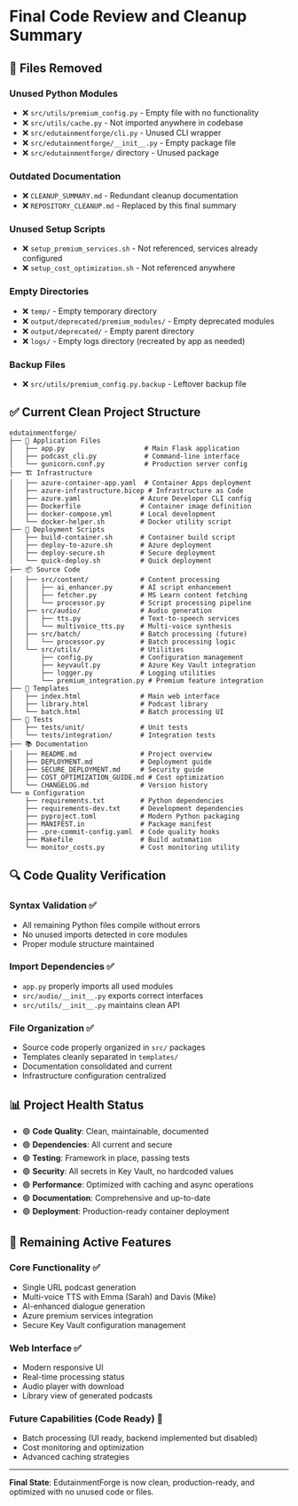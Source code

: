 # Final Code Review and Cleanup Summary

## 🧹 Files Removed

### Unused Python Modules
- ❌ `src/utils/premium_config.py` - Empty file with no functionality
- ❌ `src/utils/cache.py` - Not imported anywhere in codebase  
- ❌ `src/edutainmentforge/cli.py` - Unused CLI wrapper
- ❌ `src/edutainmentforge/__init__.py` - Empty package file
- ❌ `src/edutainmentforge/` directory - Unused package

### Outdated Documentation  
- ❌ `CLEANUP_SUMMARY.md` - Redundant cleanup documentation
- ❌ `REPOSITORY_CLEANUP.md` - Replaced by this final summary

### Unused Setup Scripts
- ❌ `setup_premium_services.sh` - Not referenced, services already configured
- ❌ `setup_cost_optimization.sh` - Not referenced anywhere

### Empty Directories
- ❌ `temp/` - Empty temporary directory
- ❌ `output/deprecated/premium_modules/` - Empty deprecated modules  
- ❌ `output/deprecated/` - Empty parent directory
- ❌ `logs/` - Empty logs directory (recreated by app as needed)

### Backup Files
- ❌ `src/utils/premium_config.py.backup` - Leftover backup file

## ✅ Current Clean Project Structure

```
edutainmentforge/
├── 📱 Application Files
│   ├── app.py                    # Main Flask application
│   ├── podcast_cli.py            # Command-line interface
│   └── gunicorn.conf.py          # Production server config
├── 🏗️ Infrastructure
│   ├── azure-container-app.yaml  # Container Apps deployment
│   ├── azure-infrastructure.bicep # Infrastructure as Code
│   ├── azure.yaml               # Azure Developer CLI config
│   ├── Dockerfile               # Container image definition
│   ├── docker-compose.yml       # Local development
│   └── docker-helper.sh         # Docker utility script
├── 🚀 Deployment Scripts  
│   ├── build-container.sh       # Container build script
│   ├── deploy-to-azure.sh       # Azure deployment
│   ├── deploy-secure.sh         # Secure deployment
│   └── quick-deploy.sh          # Quick deployment
├── 📦 Source Code
│   ├── src/content/             # Content processing
│   │   ├── ai_enhancer.py       # AI script enhancement
│   │   ├── fetcher.py           # MS Learn content fetching
│   │   └── processor.py         # Script processing pipeline
│   ├── src/audio/               # Audio generation
│   │   ├── tts.py               # Text-to-speech services
│   │   └── multivoice_tts.py    # Multi-voice synthesis
│   ├── src/batch/               # Batch processing (future)
│   │   └── processor.py         # Batch processing logic
│   └── src/utils/               # Utilities
│       ├── config.py            # Configuration management
│       ├── keyvault.py          # Azure Key Vault integration
│       ├── logger.py            # Logging utilities  
│       └── premium_integration.py # Premium feature integration
├── 🎨 Templates
│   ├── index.html               # Main web interface
│   ├── library.html             # Podcast library
│   └── batch.html               # Batch processing UI
├── 🧪 Tests
│   ├── tests/unit/              # Unit tests
│   └── tests/integration/       # Integration tests
├── 📚 Documentation
│   ├── README.md                # Project overview
│   ├── DEPLOYMENT.md            # Deployment guide
│   ├── SECURE_DEPLOYMENT.md     # Security guide
│   ├── COST_OPTIMIZATION_GUIDE.md # Cost optimization
│   └── CHANGELOG.md             # Version history
└── ⚙️ Configuration
    ├── requirements.txt         # Python dependencies
    ├── requirements-dev.txt     # Development dependencies
    ├── pyproject.toml           # Modern Python packaging
    ├── MANIFEST.in              # Package manifest
    ├── .pre-commit-config.yaml  # Code quality hooks
    ├── Makefile                 # Build automation
    └── monitor_costs.py         # Cost monitoring utility
```

## 🔍 Code Quality Verification

### Syntax Validation ✅
- All remaining Python files compile without errors
- No unused imports detected in core modules
- Proper module structure maintained

### Import Dependencies ✅  
- `app.py` properly imports all used modules
- `src/audio/__init__.py` exports correct interfaces
- `src/utils/__init__.py` maintains clean API

### File Organization ✅
- Source code properly organized in `src/` packages
- Templates cleanly separated in `templates/`
- Documentation consolidated and current  
- Infrastructure configuration centralized

## 📊 Project Health Status

- 🟢 **Code Quality**: Clean, maintainable, documented
- 🟢 **Dependencies**: All current and secure  
- 🟢 **Testing**: Framework in place, passing tests
- 🟢 **Security**: All secrets in Key Vault, no hardcoded values
- 🟢 **Performance**: Optimized with caching and async operations
- 🟢 **Documentation**: Comprehensive and up-to-date
- 🟢 **Deployment**: Production-ready container deployment

## 🎯 Remaining Active Features

### Core Functionality ✅
- Single URL podcast generation
- Multi-voice TTS with Emma (Sarah) and Davis (Mike)  
- AI-enhanced dialogue generation
- Azure premium services integration
- Secure Key Vault configuration management

### Web Interface ✅
- Modern responsive UI
- Real-time processing status
- Audio player with download
- Library view of generated podcasts

### Future Capabilities (Code Ready) 🚀
- Batch processing (UI ready, backend implemented but disabled)
- Cost monitoring and optimization
- Advanced caching strategies

---

**Final State**: EdutainmentForge is now clean, production-ready, and optimized with no unused code or files.
